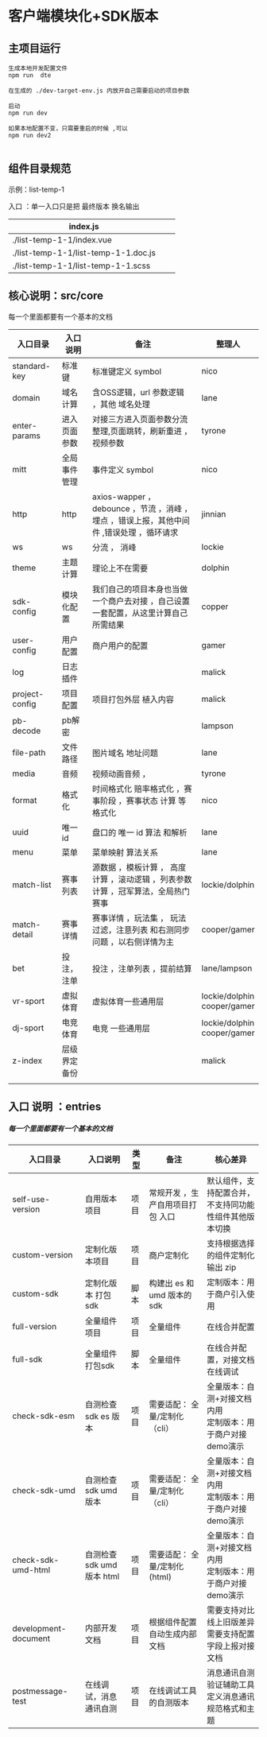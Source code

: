 # 客户端模块化+SDK版本


## 主项目运行
```
生成本地开发配置文件 
npm run  dte 

在生成的 ./dev-target-env.js 内放开自己需要启动的项目参数

启动
npm run dev

如果本地配置不变，只需要重启的时候 ,可以
npm run dev2


```

## 组件目录规范

示例：list-temp-1

入口 ：单一入口只是把 最终版本 换名输出 

| index.js                             |      |      |
| ------------------------------------ | ---- | ---- |
| ./list-temp-1-1/index.vue            |      |      |
| ./list-temp-1-1/list-temp-1-1.doc.js |      |      |
| ./list-temp-1-1/list-temp-1-1.scss   |      |      |



## 核心说明：src/core

 每一个里面都要有一个基本的文档

| 入口目录       | 入口说明     | 备注                                                         | 整理人                           |
| -------------- | ------------ | ------------------------------------------------------------ | -------------------------------- |
| standard-key   | 标准键       | 标准键定义  symbol                                           | nico                             |
| domain         | 域名计算     | 含OSS逻辑，url 参数逻辑  ，其他 域名处理                     | lane                             |
| enter-params   | 进入页面参数 | 对接三方进入页面参数分流整理,页面跳转，刷新重进 ，视频参数   | tyrone                           |
| mitt           | 全局事件管理 | 事件定义 symbol                                              | nico                             |
| http           | http         | axios-wapper ， debounce ，节流 ，消峰 ，埋点 ，错误上报，其他中间件 ,错误处理 ，循环请求 | jinnian                          |
| ws             | ws           | 分流 ， 消峰                                                 | lockie                           |
| theme          | 主题计算     | 理论上不在需要                                               | dolphin                          |
| sdk-config     | 模块化配置   | 我们自己的项目本身也当做一个商户去对接 ，自己设置一套配置，从这里计算自己所需结果 | copper                           |
| user-config    | 用户配置     | 商户用户的配置                                               | gamer                            |
| log            | 日志插件     |                                                              | malick                           |
| project-config | 项目配置     | 项目打包外层 植入内容                                        | malick                           |
| pb-decode      | pb解密       |                                                              | lampson                          |
| file-path      | 文件路径     | 图片域名 地址问题                                            | lane                             |
| media          | 音频         | 视频动画音频 ，                                              | tyrone                           |
| format        | 格式化       | 时间格式化   赔率格式化 ，赛事阶段 ，赛事状态 计算 等 格式化 | nico                             |
| uuid           | 唯一id       | 盘口的 唯一 id 算法  和解析                                  | lane                             |
| menu           | 菜单         | 菜单映射 算法关系                                            | lane                             |
| match-list     | 赛事列表     | 源数据 ，模板计算  ， 高度计算 ，滚动逻辑  ，列表参数计算  ，冠军算法，全局热门赛事 | lockie/dolphin                   |
| match-detail   | 赛事详情     | 赛事详情  ，玩法集  ， 玩法过滤，注意列表 和右测同步问题 ，以右侧详情为主 | cooper/gamer                     |
| bet            | 投注，注单   | 投注 ，注单列表 ，提前结算                                   | lane/lampson                     |
| vr-sport       | 虚拟体育     | 虚拟体育一些通用层                                           | lockie/dolphin<br />cooper/gamer |
| dj-sport       | 电竞体育     | 电竞 一些通用层                                              | lockie/dolphin<br />cooper/gamer |
| z-index        | 层级界定备份 |                                                              | malick                           |
|                |              |                                                              |                                  |




## 入口 说明  ：entries

#####  每一个里面都要有一个基本的文档

| 入口目录             | 入口说明                  | 类型 | 备注                             | 核心差异                                                     |
| -------------------- | ------------------------- | ---- | -------------------------------- | ------------------------------------------------------------ |
| self-use-version     | 自用版本项目              | 项目 | 常规开发 ，生产自用项目打包 入口 | 默认组件，支持配置合并，<br />不支持同功能性组件其他版本切换 |
| custom-version       | 定制化版本项目            | 项目 | 商户定制化                       | 支持根据选择的组件定制化输出 zip                             |
| custom-sdk           | 定制化版本 打包sdk        | 脚本 | 构建出 es 和 umd 版本的 sdk      | 定制版本：用于商户引入使用                                   |
| full-version         | 全量组件项目              | 项目 | 全量组件                         | 在线合并配置                                                 |
| full-sdk             | 全量组件 打包sdk          | 脚本 | 全量组件                         | 在线合并配置，对接文档在线调试                               |
| check-sdk-esm         | 自测检查sdk  es 版本      | 项目 | 需要适配：  全量/定制化 （cli）  | 全量版本：自测+对接文档内用<br />定制版本：用于商户对接demo演示 |
| check-sdk-umd        | 自测检查sdk umd 版本      | 项目 | 需要适配：  全量/定制化（cli）   | 全量版本：自测+对接文档内用<br />定制版本：用于商户对接demo演示 |
| check-sdk-umd-html   | 自测检查sdk umd 版本 html | 项目 | 需要适配：  全量/定制化(html)    | 全量版本：自测+对接文档内用<br />定制版本：用于商户对接demo演示 |
| development-document | 内部开发文档              | 项目 | 根据组件配置自动生成内部文档     | 需要支持对比线上旧版差异<br />需要支持配置字段上报对接文档   |
| postmessage-test     | 在线调试，消息通讯自测    | 项目 | 在线调试工具的自测版本           | 消息通讯自测验证辅助工具<br />定义消息通讯规范格式和主题     |

